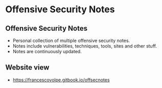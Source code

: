 # Offensive Security Notes

## Offensive Security Notes

* Personal collection of multiple offensive security notes.
* Notes include vulnerabilities, techniques, tools, sites and other stuff.
* Notes are continuously updated.

## Website view

* https://francescovolpe.gitbook.io/offsecnotes
